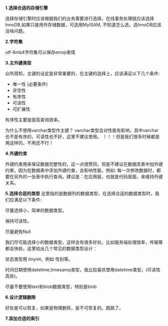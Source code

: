 
**1.选择合适的存储引擎**

选择存储引擎时应该根据我们的业务需要进行选择，在线事务处理就应该选择InnoDB,如果只是用作存储数据，可选用MyISAM,
不知道怎么选，选InnoDB应该没啥问题。

**2.字符集**

utf-8mb4字符集可以保存emoji表情

**3.主外键类型**

  众所周知，主键的设定是非常重要的，在主键的选择上，应该满足以下几个条件:

 - 唯一性   (必要条件)
 - 非空性
 - 有序性
 - 可读性
 - 可扩展性

有序性主要是提高查询效率。

为什么不使用varchar类型作主键？
varchar类型会对性能有影响，其中varchar也不是有序的，可读性也不好，这里不建议使用。
！！！但是我们很多时候都是用这样的，不用还不行！

**4.外键约束**

  外键约束用来保证数据完整性的，这一点很赞同，但是不建议在数据库表中加外键约束，因为在数据表中添加外键约束，会影响性能，例如: 每一次修改数据时，都要在另外的一张表中执行查询。建议是：在应用层，也就是代码层面，来维持外键关系。
  
  **5.选择合适的类型**
  这里指的是数据列的数据类型，在选择合适的数据类型时，我们应满足以下条件:

尽量选择小，简单的数据类型。

保持可读性。

尽量避免Null

我们尽可能选择小的数据类型，这样会有很多好处，比如服务端处理效率，传输等都会快些。这里给出几个常见的数据类型设计：

状态类型用 tinyint，例如 性别等。

时间日期使用datetime,timesamp类型，我比较喜欢使用datetime类型，(可读性高些)。

尽量不要使用text和blob数据类型，特别是blob

**6.设计逻辑删除**

好处是可以恢复，如果是物理删除，是不可恢复的。跑路了。

**7.添加合适的索引**

